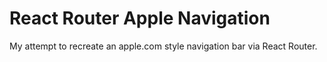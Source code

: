 # React Router Apple Navigation

My attempt to recreate an apple.com style navigation bar via React Router.
